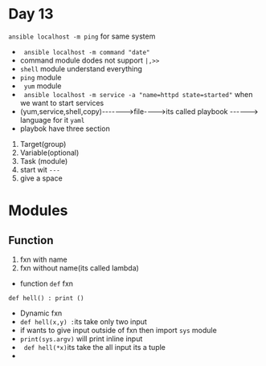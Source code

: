 # Day 13
``ansible localhost -m ping`` for same system
* `` ansible localhost -m command "date"``
* command module dodes not support ``|,>>``
* ``shell`` module understand everything
* ``ping`` module
* `` yum`` module
* `` ansible localhost -m service -a "name=httpd state=started"`` when we want to start services
* (yum,service,shell,copy)------->file---->its called playbook ------> language for it ``yaml``
* playbok have three section
1. Target(group)
2. Variable(optional)
3. Task (module)
4. start wit ``---``
5. give a space

# Modules
## Function
1. fxn with name
2. fxn without name(its called lambda)
* function ``def``
fxn 


``def hell() :
     print ()``
* Dynamic fxn
* ``def hell(x,y) :``its take only two input
* if wants to give input outside of fxn then import ``sys`` module
* ``print(sys.argv)`` will print inline input
* `` def hell(*x)``its take  the all input its a tuple
* 
